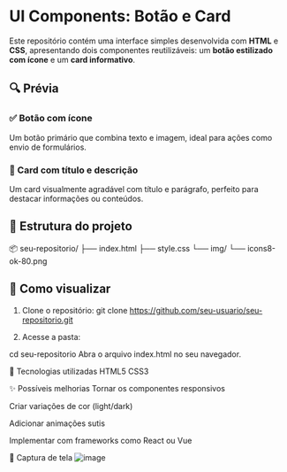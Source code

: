 # UI Components: Botão e Card

Este repositório contém uma interface simples desenvolvida com **HTML** e **CSS**, apresentando dois componentes reutilizáveis: um **botão estilizado com ícone** e um **card informativo**.

## 🔍 Prévia

### ✅ Botão com ícone
Um botão primário que combina texto e imagem, ideal para ações como envio de formulários.

### 🧾 Card com título e descrição
Um card visualmente agradável com título e parágrafo, perfeito para destacar informações ou conteúdos.

## 📁 Estrutura do projeto

📦 seu-repositorio/
├── index.html
├── style.css
└── img/
└── icons8-ok-80.png

## 🚀 Como visualizar

1. Clone o repositório:
     git clone https://github.com/seu-usuario/seu-repositorio.git

2. Acesse a pasta:

cd seu-repositorio
Abra o arquivo index.html no seu navegador.

🎨 Tecnologias utilizadas
HTML5
CSS3

✨ Possíveis melhorias
Tornar os componentes responsivos

Criar variações de cor (light/dark)

Adicionar animações sutis

Implementar com frameworks como React ou Vue

📸 Captura de tela
![image](https://github.com/user-attachments/assets/64421926-d1d3-493f-b15f-c0794485f740)
